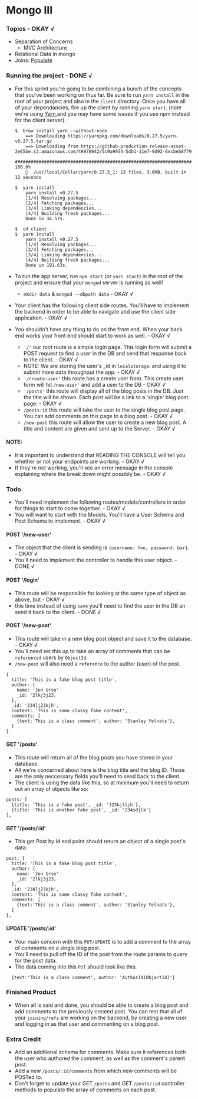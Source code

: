 # Mongo III

### Topics - OKAY √
* Separation of Concerns
  * MVC Architecture
* Relational Data in mongo
* Joins: [Populate](http://mongoosejs.com/docs/populate.html)

### Running the project - DONE √
* For this sprint you're going to be combining a bunch of the concepts that you've been working on thus far. Be sure to run `yarn install` in the root of your project and also in the `client` directory. Once you have all of your dependancies, fire up the client by running `yarn start`. (note we're using [Yarn](https://yarnpkg.com/en/),and you may have some issues if you use npm instead for the client server).
  ```console
  $  brew install yarn --without-node
      ==> Downloading https://yarnpkg.com/downloads/0.27.5/yarn-v0.27.5.tar.gz
      ==> Downloading from https://github-production-release-asset-2e65be.s3.amazonaws.com/49970642/5c9a9954-5db1-11e7-9d92-6ecbeb8f79
      ######################################################################## 100.0%
      🍺  /usr/local/Cellar/yarn/0.27.5_1: 13 files, 3.6MB, built in 12 seconds

  $  yarn install
      yarn install v0.27.5
      [1/4] Resolving packages...
      [2/4] Fetching packages...
      [3/4] Linking dependencies...
      [4/4] Building fresh packages...
      Done in 34.57s.

  $  cd client
  $  yarn install
      yarn install v0.27.5
      [1/4] Resolving packages...
      [2/4] Fetching packages...
      [3/4] Linking dependencies...
      [4/4] Building fresh packages...
      Done in 191.63s.
  ```
* To run the app server, run `npm start` (or `yarn start`) in the root of the project and ensure that your `mongod` server is running as well!
  - `mkdir data` & `mongod --dbpath data` - OKAY √

* Your client has the following client side routes. You'll have to implement the backend in order to be able to navigate and use the client side application. - OKAY √
* You shouldn't have any thing to do on the front end. When your back end works your front end should start to work as well. - OKAY √
  - `'/'` our root route is a simple login page. This login form will submit a POST request to find a user in the DB and send that response back to the client. - OKAY √
  - NOTE: We are storing the user's _id in `localstorage`. and using it to submit more data throughout the app. - OKAY √
  - `'/create-user'` this route has a create user form. This create user form will hit `/new-user'` and add a user to the DB - OKAY √
  - `'/posts'` this route will display all of the blog posts in the DB. Just the title will be shown. Each post will be a link to a 'single' blog post page. - OKAY √
  - `/posts:id` this route will take the user to the single blog post page. You can add comments on this page to a blog post. - OKAY √
  - `/new-post` this route will allow the user to create a new blog post. A title and content are given and sent up to the Server. - OKAY √
#### NOTE:
  - It is important to understand that READING THE CONSOLE will tell you whether or not your endpoints are working. - OKAY √
  - If they're not working, you'll see an error message in the console explaining where the break down might possibly be. - OKAY √

### Todo
* You'll need implement the following routes/models/controllers in order for things to start to come together. - OKAY √
* You will want to start with the Models. You'll have a User Schema and Post Schema to implement. - OKAY √

#### POST '/new-user'
* The object that the client is sending is `{username: foo, password: bar}`. - OKAY √
* You'll need to implement the controller to handle this user object. - DONE √

#### POST '/login'
* This route will be responsible for looking at the same type of object as above, but - OKAY √
* this time instead of using `save` you'll need to find the user in the DB an send it back to the client. - DONE √

#### POST '/new-post'
* This route will take in a new blog post object and save it to the database. - OKAY √
* You'll need set this up to take an array of comments that can be `referenced` users by `ObjectId`.
* `/new-post` will also need a `reference` to the author (user) of the post.

```
{
  title: 'This is a fake blog post title',
  author: {
    name: 'Jen Urso'
    _id: '2lkj3j23,
  },
  _id: '234lj23kjh',
  content: 'This is some classy fake content',
  comments: [
    {text:'This is a class comment', author: 'Stanley Yelnats'},
  ]
}
```

#### GET '/posts'
* This route will return all of the blog posts you have stored in your database.
* All we're concerned about here is the blog title and the blog ID. Those are the only neccessary fields you'll need to send back to the client.
* The client is using the data like this, so at minimum you'll need to return out an array of objects like so:
```
posts: [
  {title: 'This is a fake post', _id: '325kjlljh'},
  {title: 'This is another fake post', _id: '234sdjlk'}
],
```
#### GET '/posts/:id'
* This get Post by Id end point should return an object of a single post's data:
```
post: {
  title: 'This is a fake blog post title',
  author: {
    name: 'Jen Urso'
    _id: '2lkj3j23,
  },
  _id: '234lj23kjh',
  content: 'This is some classy fake content',
  comments: [
    {text:'This is a class comment', author: 'Stanley Yelnats'},
  ]
},
```
#### UPDATE '/posts/:id'
* Your main concern with this `PUT/UPDATE` is to add a comment to the array of comments on a single blog post.
* You'll need to pull off the ID of the post from the route params to query for the post data.
* The data coming into this `PUT` should look like this:

```
  {text:'This is a class comment', author: 'AuthorId(ObjectId)'}
```

### Finished Product
* When all is said and done, you should be able to create a blog post and add comments to the previously created post. You can test that all of your `joining/refs` are working on the backend, by creating a new user and logging in as that user and commenting on a blog post.

### Extra Credit
* Add an additional schema for comments. Make sure it references both the user who authored the comment, as well as the comment's parent post.
* Add a new `/posts/:id/comments` from which new comments will be POSTed to.
* Don't forget to update your GET `/posts` and GET `/posts/:id` controller methods to populate the array of comments on each post.
